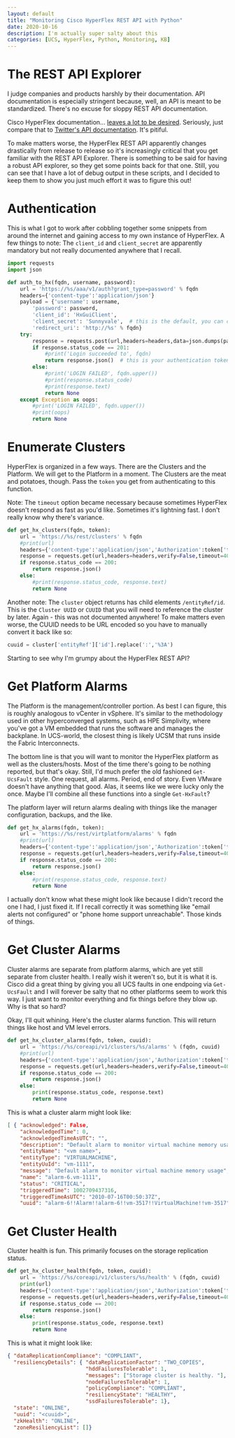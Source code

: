 ```yaml
---
layout: default
title: "Monitoring Cisco HyperFlex REST API with Python"
date: 2020-10-16
description: I'm actually super salty about this
categories: [UCS, HyperFlex, Python, Monitoring, KB]
---
```


# The REST API Explorer

I judge companies and products harshly by their documentation. API documentation is especially stringent because, well, an API is meant to be standardized. There's no excuse for sloppy REST API documentation.

Cisco HyperFlex documentation... [leaves a lot to be desired](https://developer.cisco.com/docs/ucs-dev-center-hyperflex/#!connecting-to-the-hyperflex-rest-api-explorer). Seriously, just compare that to [Twitter's API documentation](https://developer.twitter.com/en/docs/twitter-api). It's pitiful. 

To make matters worse, the HyperFlex REST API apparently changes drastically from release to release so it's increasingly critical that you get familiar with the REST API Explorer. There is something to be said for having a robust API explorer, so they get some points back for that one. Still, you can see that I have a lot of debug output in these scripts, and I decided to keep them to show you just much effort it was to figure this out!

# Authentication

This is what I got to work after cobbling together some snippets from around the internet and gaining access to my own instance of HyperFlex. A few things to note: The `client_id` and `client_secret` are apparently mandatory but not really documented anywhere that I recall.

```python
import requests
import json

def auth_to_hx(fqdn, username, password):
    url = 'https://%s/aaa/v1/auth?grant_type=password' % fqdn
    headers={'content-type':'application/json'}
    payload = {'username': username,
        'password': password,
        'client_id': 'HxGuiClient',
        'client_secret': 'Sunnyvale',  # this is the default, you can change it 
        'redirect_uri': 'http://%s' % fqdn}
    try:
        response = requests.post(url,headers=headers,data=json.dumps(payload),verify=False,timeout=40)
        if response.status_code == 201:
            #print('Login succeeded to', fqdn)
            return response.json()  # this is your authentication token
        else:
            #print('LOGIN FAILED', fqdn.upper())
            #print(response.status_code)
            #print(response.text)
            return None
    except Exception as oops:
        #print('LOGIN FAILED', fqdn.upper())
        #print(oops)
        return None
```

# Enumerate Clusters

HyperFlex is organized in a few ways. There are the Clusters and the Platform. We will get to the Platform in a moment. The Clusters are the meat and potatoes, though. Pass the `token` you get from authenticating to this function.

Note: The `timeout` option became necessary because sometimes HyperFlex doesn't respond as fast as you'd like. Sometimes it's lightning fast. I don't really know why there's variance. 


```python
def get_hx_clusters(fqdn, token):
    url = 'https://%s/rest/clusters' % fqdn
    #print(url)
    headers={'content-type':'application/json','Authorization':token['token_type'] + token['access_token']}
    response = requests.get(url,headers=headers,verify=False,timeout=40)
    if response.status_code == 200:
        return response.json()
    else:
        #print(response.status_code, response.text)
        return None
```

Another note: The `cluster` object returns has child elements `/entityRef/id`. This is the `Cluster UUID` or `CUUID` that you will need to reference the cluster by later. Again - this was not documented anywhere! To make matters even worse, the CUUID needs to be URL encoded so you have to manually convert it back like so:

```python
cuuid = cluster['entityRef']['id'].replace(':','%3A')
```

Starting to see why I'm grumpy about the HyperFlex REST API?


# Get Platform Alarms

The Platform is the management/controller portion. As best I can figure, this is roughly analogous to vCenter in vSphere. It's similar to the methodology used in other hyperconverged systems, such as HPE Simplivity, where you've got a VM embedded that runs the software and manages the backplane. In UCS-world, the closest thing is likely UCSM that runs inside the Fabric Interconnects. 

The bottom line is that you will want to monitor the HyperFlex platform as well as the clusters/hosts. Most of the time there's going to be nothing reported, but that's okay. Still, I'd much prefer the old fashioned `Get-UcsFault` style. One request, all alarms. Period, end of story. Even VMware doesn't have anything that good. Alas, it seems like we were lucky only the once. Maybe I'll combine all these functions into a single `Get-HxFault`?

The platform layer will return alarms dealing with things like the manager configuration, backups, and the like. 

```python
def get_hx_alarms(fqdn, token):
    url = 'https://%s/rest/virtplatform/alarms' % fqdn
    #print(url)
    headers={'content-type':'application/json','Authorization':token['token_type'] + token['access_token']}
    response = requests.get(url,headers=headers,verify=False,timeout=40)
    if response.status_code == 200:
        return response.json()
    else:
        #print(response.status_code, response.text)
        return None
```

I actually don't know what these might look like because I didn't record the one I had, I just fixed it. If I recall correctly it was something like "email alerts not configured" or "phone home support unreachable". Those kinds of things. 

# Get Cluster Alarms

Cluster alarms are separate from platform alarms, which are yet still separate from cluster health. I really wish it weren't so, but it is what it is. Cisco did a great thing by giving you all UCS faults in one endpoing via `Get-UcsFault` and I will forever be salty that no other platforms seem to work this way. I just want to monitor everything and fix things before they blow up. Why is that so hard? 

Okay, I'll quit whining. Here's the cluster alarms function. This will return things like host and VM level errors. 

```python
def get_hx_cluster_alarms(fqdn, token, cuuid):
    url = 'https://%s/coreapi/v1/clusters/%s/alarms' % (fqdn, cuuid)
    #print(url)
    headers={'content-type':'application/json','Authorization':token['token_type'] + token['access_token']}
    response = requests.get(url,headers=headers,verify=False,timeout=40)
    if response.status_code == 200:
        return response.json()
    else:
        print(response.status_code, response.text)
        return None
```        

This is what a cluster alarm might look like:

```json
[ { "acknowledged": False,
    "acknowledgedTime": 0,
    "acknowledgedTimeAsUTC": "",
    "description": "Default alarm to monitor virtual machine memory usage",
    "entityName": "<vm name>",
    "entityType": "VIRTUALMACHINE",
    "entityUuId": "vm-1111",
    "message": "Default alarm to monitor virtual machine memory usage",
    "name": "alarm-6.vm-1111",
    "status": "CRITICAL",
    "triggeredTime": 1002709437316,
    "triggeredTimeAsUTC": "2010-07-16T00:50:37Z",
    "uuid": "alarm-6!!Alarm!!alarm-6!!vm-3517!!VirtualMachine!!vm-3517"}]
```    


# Get Cluster Health

Cluster health is fun. This primarily focuses on the storage replication status. 

```python
def get_hx_cluster_health(fqdn, token, cuuid):
    url = 'https://%s/coreapi/v1/clusters/%s/health' % (fqdn, cuuid)
    print(url)
    headers={'content-type':'application/json','Authorization':token['token_type'] + token['access_token']}
    response = requests.get(url,headers=headers,verify=False,timeout=40)
    if response.status_code == 200:
        return response.json()
    else:
        print(response.status_code, response.text)
        return None
```

This is what it might look like:

```json
{ "dataReplicationCompliance": "COMPLIANT",
  "resiliencyDetails": { "dataReplicationFactor": "TWO_COPIES",
                         "hddFailuresTolerable": 1,
                         "messages": ["Storage cluster is healthy. "],
                         "nodeFailuresTolerable": 1,
                         "policyCompliance": "COMPLIANT",
                         "resiliencyState": "HEALTHY",
                         "ssdFailuresTolerable": 1},
  "state": "ONLINE",
  "uuid": "<cuuid>",
  "zkHealth": "ONLINE",
  "zoneResiliencyList": []}
```

